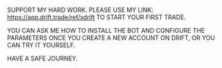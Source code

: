 SUPPORT MY HARD WORK. PLEASE USE MY LINK: https://app.drift.trade/ref/xdrift TO START YOUR FIRST TRADE.

YOU CAN ASK ME HOW TO INSTALL THE BOT AND CONFIGURE THE PARAMETERS ONCE YOU CREATE A NEW ACCOUNT ON DRIFT, OR YOU CAN TRY IT YOURSELF.

HAVE A SAFE JOURNEY.
